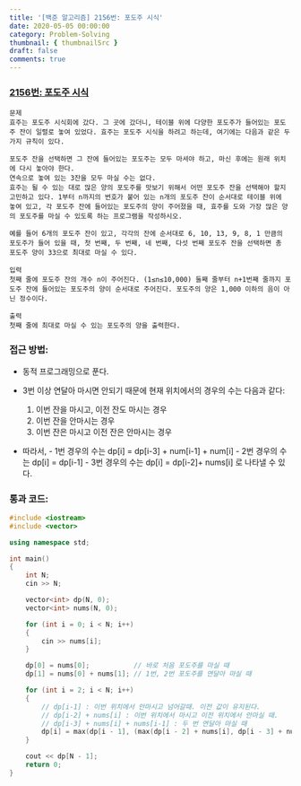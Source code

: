 ```yaml
---
title: '[백준 알고리즘] 2156번: 포도주 시식'
date: 2020-05-05 00:00:00
category: Problem-Solving
thumbnail: { thumbnailSrc }
draft: false
comments: true
---
```


### [2156번: 포도주 시식](https://www.acmicpc.net/problem/2156)

```
문제
효주는 포도주 시식회에 갔다. 그 곳에 갔더니, 테이블 위에 다양한 포도주가 들어있는 포도주 잔이 일렬로 놓여 있었다. 효주는 포도주 시식을 하려고 하는데, 여기에는 다음과 같은 두 가지 규칙이 있다.

포도주 잔을 선택하면 그 잔에 들어있는 포도주는 모두 마셔야 하고, 마신 후에는 원래 위치에 다시 놓아야 한다.
연속으로 놓여 있는 3잔을 모두 마실 수는 없다.
효주는 될 수 있는 대로 많은 양의 포도주를 맛보기 위해서 어떤 포도주 잔을 선택해야 할지 고민하고 있다. 1부터 n까지의 번호가 붙어 있는 n개의 포도주 잔이 순서대로 테이블 위에 놓여 있고, 각 포도주 잔에 들어있는 포도주의 양이 주어졌을 때, 효주를 도와 가장 많은 양의 포도주를 마실 수 있도록 하는 프로그램을 작성하시오.

예를 들어 6개의 포도주 잔이 있고, 각각의 잔에 순서대로 6, 10, 13, 9, 8, 1 만큼의 포도주가 들어 있을 때, 첫 번째, 두 번째, 네 번째, 다섯 번째 포도주 잔을 선택하면 총 포도주 양이 33으로 최대로 마실 수 있다.

입력
첫째 줄에 포도주 잔의 개수 n이 주어진다. (1≤n≤10,000) 둘째 줄부터 n+1번째 줄까지 포도주 잔에 들어있는 포도주의 양이 순서대로 주어진다. 포도주의 양은 1,000 이하의 음이 아닌 정수이다.

출력
첫째 줄에 최대로 마실 수 있는 포도주의 양을 출력한다.
```

### 접근 방법:

- 동적 프로그래밍으로 푼다.
- 3번 이상 연달아 마시면 안되기 때문에 현재 위치에서의 경우의 수는 다음과 같다:

  1. 이번 잔을 마시고, 이전 잔도 마시는 경우
  2. 이번 잔을 안마시는 경우
  3. 이번 잔은 마시고 이전 잔은 안마시는 경우

- 따라서, - 1번 경우의 수는 dp[i] = dp[i-3] + num[i-1] + num[i] - 2번 경우의 수는 dp[i] = dp[i-1] - 3번 경우의 수는 dp[i] = dp[i-2]+ nums[i]
  로 나타낼 수 있다.

### 통과 코드:

```cpp
#include <iostream>
#include <vector>

using namespace std;

int main()
{
    int N;
    cin >> N;

    vector<int> dp(N, 0);
    vector<int> nums(N, 0);

    for (int i = 0; i < N; i++)
    {
        cin >> nums[i];
    }

    dp[0] = nums[0];           // 바로 처음 포도주를 마실 때
    dp[1] = nums[0] + nums[1]; // 1번, 2번 포도주를 연달아 마실 때

    for (int i = 2; i < N; i++)
    {
        // dp[i-1] : 이번 위치에서 안마시고 넘어갈때. 이전 값이 유지된다.
        // dp[i-2] + nums[i] : 이번 위치에서 마시고 이전 위치에서 안마실 때.
        // dp[i-3] + nums[i] + nums[i-1] : 두 번 연달아 마실 때
        dp[i] = max(dp[i - 1], (max(dp[i - 2] + nums[i], dp[i - 3] + nums[i] + nums[i - 1])));
    }

    cout << dp[N - 1];
    return 0;
}
```
